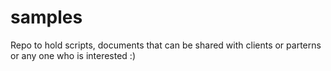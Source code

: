 # samples
Repo to hold scripts, documents that can be shared with clients or parterns or any one who is interested :)
